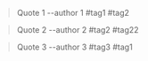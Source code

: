 > Quote 1 --author 1 #tag1 #tag2

> Quote 2 --author 2 #tag2 #tag22

> Quote 3 --author 3 #tag3 #tag1
